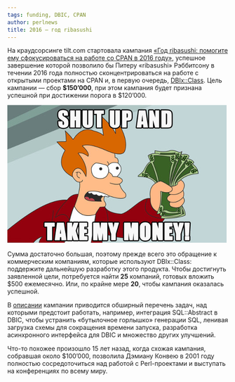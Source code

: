 ```yaml
---
tags: funding, DBIC, CPAN
author: perlnews
title: 2016 — год ribasushi
---
```

На краудсорсинге tilt.com стартовала кампания [«Год ribasushi: помогите ему
сфокусироваться на работе со CPAN в 2016
году»](https://www.tilt.com/campaigns/year-of-ribasushi-help-him-focus-on-cpan-for-2016),
успешное завершение которой позволило бы Питеру «ribasushi» Рэббитсону в
течении 2016 года полностью сконцентрироваться на работе с открытыми проектами
на CPAN и, в первую очередь,
[DBIx::Class](https://metacpan.org/pod/DBIx::Class). Цель кампании — сбор
**$150’000**, при этом кампания будет признана успешной при достижении порога в
$120’000.

![shut up and take my money](/blog/2015/10/05/01-year-of-ribasushi/shut-up-and-take-my-money.jpg)

Сумма достаточно большая, поэтому прежде всего это обращение к коммерческим
компаниям, которые используют DBIx::Class: поддержите дальнейшую разработку
этого продукта. Чтобы достигнуть заявленной цели, потребуется найти **25**
компаний, готовых вложить $500 ежемесячно. Или, по крайне мере **20**, чтобы
кампания оказалась успешной.

В
[описании](https://www.tilt.com/tilts/year-of-ribasushi-help-him-focus-on-cpan-for-2016/description)
кампании приводится обширный перечень задач, над которыми предстоит работать,
например, интеграция SQL::Abstract в DBIC, чтобы устранить «бутылочное
горлышко» генерации SQL, ленивая загрузка схемы для сокращения времени запуска,
разработка асинхронного интерфейса для DBIC и множество других улучшений.

Что-то похожее произошло 15 лет назад, когда схожая кампания, собравшая около
$100’000, позволила Дэмиану Конвею в 2001 году полностью сосредоточиться над
работой с Perl-проектами и выступать на конференциях по всему миру.
